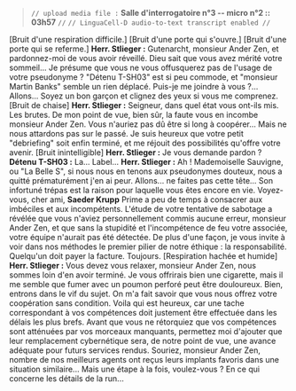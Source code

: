 > `// upload media file :` **Salle d'interrogatoire n°3 -- micro n°2 :: 03h57** `//`
> `// LinguaCell-D audio-to-text transcript enabled //`

[Bruit d'une respiration difficile.]
[Bruit d'une porte qui s'ouvre.]
[Bruit d'une porte qui se referme.]
**Herr. Stlieger :** Gutenarcht, monsieur Ander Zen, et pardonnez-moi de vous avoir réveillé. Dieu sait que vous avez mérité votre sommeil... Je présume que vous ne vous offusquerez pas de l'usage de votre pseudonyme ? "Détenu T-SH03" est si peu commode, et "monsieur Martin Banks" semble un rien déplacé. Puis-je me joindre à vous ?... Allons... Soyez un bon garçon et clignez des yeux si vous me comprenez.
[Bruit de chaise]
**Herr. Stlieger :** Seigneur, dans quel état vous ont-ils mis. Les brutes. De mon point de vue, bien sûr, la faute vous en incombe monsieur Ander Zen. Vous n'auriez pas dû être si long à coopérer... Mais ne nous attardons pas sur le passé. Je suis heureux que votre petit "debriefing" soit enfin terminé, et me réjouit des possibilités qu'offre votre avenir.
[Bruit inintelligible]
**Herr. Stlieger :** Je vous demande pardon ?
**Détenu T-SH03 :** La... Label...
**Herr. Stlieger :** Ah ! Mademoiselle Sauvigne, ou "La Belle S", si nous nous en tenons aux pseudonymes douteux, nous a quitté prématurément j'en ai peur. Allons... ne faites pas cette tête... Son infortuné trépas est la raison pour laquelle vous êtes encore en vie. Voyez-vous, cher ami, **Saeder Krupp** Prime a peu de temps à consacrer aux imbéciles et aux incompétents. L'étude de votre tentative de sabotage a révélée que vous n'aviez personnellement commis aucune erreur, monsieur Ander Zen, et que sans la stupidité et l'incompétence de feu votre associée, votre équipe n'aurait pas été détectée. De plus d'une façon, je vous invite à voir dans nos méthodes le premier pilier de notre éthique : la responsabilité. Quelqu'un doit payer la facture. Toujours.
[Respiration hachée et humide]
**Herr. Stlieger :** Vous devez vous relaxer, monsieur Ander Zen, nous sommes loin d'en avoir terminé. Je vous offrirais bien une cigarette, mais il me semble que fumer avec un poumon perforé peut être douloureux. Bien, entrons dans le vif du sujet. On m'a fait savoir que vous nous offrez votre coopération sans condition. Voila qui est heureux, car une tache correspondant à vos compétences doit justement être effectuée dans les délais les plus brefs. Avant que vous ne rétorquiez que vos compétences sont atténuées par vos morceaux manquants, permettez moi d'ajouter que leur remplacement cybernétique sera, de notre point de vue, une avance adéquate pour futurs services rendus. Souriez, monsieur Ander Zen, nombre de nos meilleurs agents ont reçus leurs implants favoris dans une situation similaire... Mais une étape à la fois, voulez-vous ? En ce qui concerne les détails de la run...

